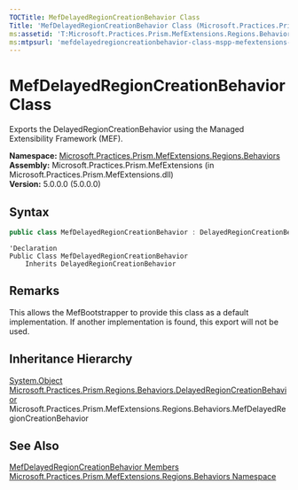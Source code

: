 ```yaml
---
TOCTitle: MefDelayedRegionCreationBehavior Class
Title: 'MefDelayedRegionCreationBehavior Class (Microsoft.Practices.Prism.MefExtensions.Regions.Behaviors)'
ms:assetid: 'T:Microsoft.Practices.Prism.MefExtensions.Regions.Behaviors.MefDelayedRegionCreationBehavior'
ms:mtpsurl: 'mefdelayedregioncreationbehavior-class-mspp-mefextensions-regions-behaviors.md'
---
```


# MefDelayedRegionCreationBehavior Class

Exports the DelayedRegionCreationBehavior using the Managed Extensibility Framework (MEF).

**Namespace:** [Microsoft.Practices.Prism.MefExtensions.Regions.Behaviors](/patterns-practices/reference/mspp-mefextensions-regions-behaviors-namespace)  
**Assembly:** Microsoft.Practices.Prism.MefExtensions (in Microsoft.Practices.Prism.MefExtensions.dll)  
**Version:** 5.0.0.0 (5.0.0.0)

## Syntax

```C#
public class MefDelayedRegionCreationBehavior : DelayedRegionCreationBehavior
```

```VB
'Declaration
Public Class MefDelayedRegionCreationBehavior
	Inherits DelayedRegionCreationBehavior
```

## Remarks

This allows the MefBootstrapper to provide this class as a default implementation. If another implementation is found, this export will not be used.

## Inheritance Hierarchy

[System.Object](http://msdn.microsoft.com/en-us/library/e5kfa45b)  
[Microsoft.Practices.Prism.Regions.Behaviors.DelayedRegionCreationBehavior](/patterns-practices/reference/delayedregioncreationbehavior-class-mspp-regions-behaviors)  
Microsoft.Practices.Prism.MefExtensions.Regions.Behaviors.MefDelayedRegionCreationBehavior

## See Also

[MefDelayedRegionCreationBehavior Members](/patterns-practices/reference/mefdelayedregioncreationbehavior-members-mspp-mefextensions-regions-behaviors)  
[Microsoft.Practices.Prism.MefExtensions.Regions.Behaviors Namespace](/patterns-practices/reference/mspp-mefextensions-regions-behaviors-namespace)
